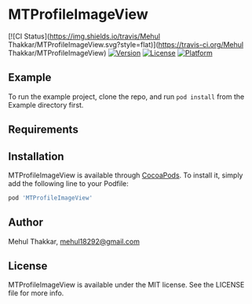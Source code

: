 # MTProfileImageView

[![CI Status](https://img.shields.io/travis/Mehul Thakkar/MTProfileImageView.svg?style=flat)](https://travis-ci.org/Mehul Thakkar/MTProfileImageView)
[![Version](https://img.shields.io/cocoapods/v/MTProfileImageView.svg?style=flat)](https://cocoapods.org/pods/MTProfileImageView)
[![License](https://img.shields.io/cocoapods/l/MTProfileImageView.svg?style=flat)](https://cocoapods.org/pods/MTProfileImageView)
[![Platform](https://img.shields.io/cocoapods/p/MTProfileImageView.svg?style=flat)](https://cocoapods.org/pods/MTProfileImageView)

## Example

To run the example project, clone the repo, and run `pod install` from the Example directory first.

## Requirements

## Installation

MTProfileImageView is available through [CocoaPods](https://cocoapods.org). To install
it, simply add the following line to your Podfile:

```ruby
pod 'MTProfileImageView'
```

## Author

Mehul Thakkar, mehul18292@gmail.com

## License

MTProfileImageView is available under the MIT license. See the LICENSE file for more info.
